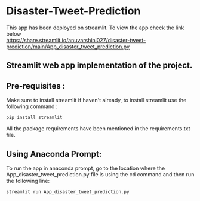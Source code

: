 # Disaster-Tweet-Prediction

This app has been deployed on streamlit. To view the app check the link below<br>
https://share.streamlit.io/anuvarshini027/disaster-tweet-prediction/main/App_disaster_tweet_prediction.py


## Streamlit web app implementation of the project. 

## Pre-requisites :

Make sure to install streamlit if haven't already, to install streamlit use the following command :

```
pip install streamlit
```
All the package requirements have been mentioned in the requirements.txt file. 

## Using Anaconda Prompt:

To run the app in anaconda prompt, go to the location where the App_disaster_tweet_prediction.py file is using the cd command and then run the following line:

```
streamlit run App_disaster_tweet_prediction.py
```
